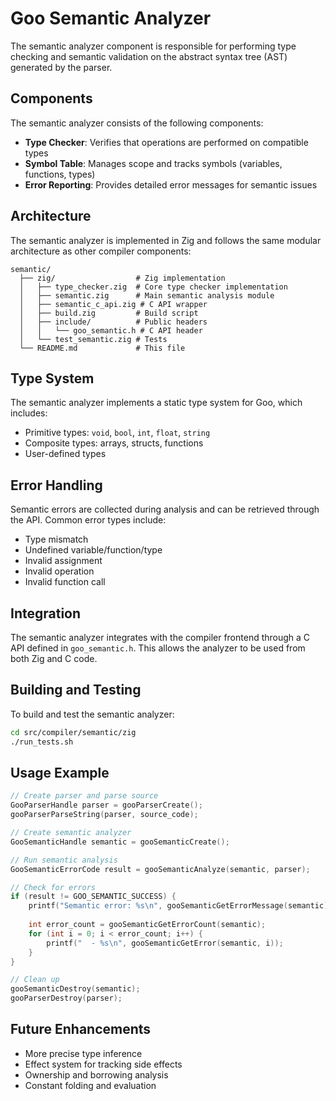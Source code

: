 # Goo Semantic Analyzer

The semantic analyzer component is responsible for performing type checking and semantic validation on the abstract syntax tree (AST) generated by the parser.

## Components

The semantic analyzer consists of the following components:

- **Type Checker**: Verifies that operations are performed on compatible types
- **Symbol Table**: Manages scope and tracks symbols (variables, functions, types)
- **Error Reporting**: Provides detailed error messages for semantic issues

## Architecture

The semantic analyzer is implemented in Zig and follows the same modular architecture as other compiler components:

```
semantic/
  ├── zig/                  # Zig implementation
  │   ├── type_checker.zig  # Core type checker implementation
  │   ├── semantic.zig      # Main semantic analysis module
  │   ├── semantic_c_api.zig # C API wrapper
  │   ├── build.zig         # Build script
  │   ├── include/          # Public headers
  │   │   └── goo_semantic.h # C API header
  │   └── test_semantic.zig # Tests
  └── README.md             # This file
```

## Type System

The semantic analyzer implements a static type system for Goo, which includes:

- Primitive types: `void`, `bool`, `int`, `float`, `string`
- Composite types: arrays, structs, functions
- User-defined types

## Error Handling

Semantic errors are collected during analysis and can be retrieved through the API. Common error types include:

- Type mismatch
- Undefined variable/function/type
- Invalid assignment
- Invalid operation
- Invalid function call

## Integration

The semantic analyzer integrates with the compiler frontend through a C API defined in `goo_semantic.h`. This allows the analyzer to be used from both Zig and C code.

## Building and Testing

To build and test the semantic analyzer:

```bash
cd src/compiler/semantic/zig
./run_tests.sh
```

## Usage Example

```c
// Create parser and parse source
GooParserHandle parser = gooParserCreate();
gooParserParseString(parser, source_code);

// Create semantic analyzer
GooSemanticHandle semantic = gooSemanticCreate();

// Run semantic analysis
GooSemanticErrorCode result = gooSemanticAnalyze(semantic, parser);

// Check for errors
if (result != GOO_SEMANTIC_SUCCESS) {
    printf("Semantic error: %s\n", gooSemanticGetErrorMessage(semantic));
    
    int error_count = gooSemanticGetErrorCount(semantic);
    for (int i = 0; i < error_count; i++) {
        printf("  - %s\n", gooSemanticGetError(semantic, i));
    }
}

// Clean up
gooSemanticDestroy(semantic);
gooParserDestroy(parser);
```

## Future Enhancements

- More precise type inference
- Effect system for tracking side effects
- Ownership and borrowing analysis
- Constant folding and evaluation 